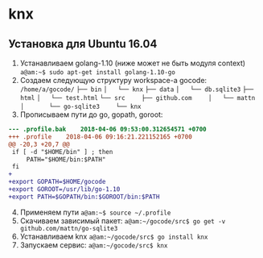 # knx

## Установка для Ubuntu 16.04 
1. Устанавливаем golang-1.10 (ниже может не быть модуля context)
`a@am:~$ sudo apt-get install golang-1.10-go`
2. Создаем следующую структуру workspace-а gocode:
`/home/a/gocode/`
`├── bin`
`│   └── knx`
`├── data`
`│   └── db.sqlite3`
`├── html`
`│   └── test.html`
`└── src`
`    ├── github.com`
`    │   └── mattn`
`    │       └── go-sqlite3`
`    └── knx`
3. Прописываем пути до go, gopath, goroot:
``` diff
--- .profile.bak	2018-04-06 09:53:00.312654571 +0700
+++ .profile	2018-04-06 09:16:21.221152165 +0700
@@ -20,3 +20,7 @@
 if [ -d "$HOME/bin" ] ; then
     PATH="$HOME/bin:$PATH"
 fi
+
+export GOPATH=$HOME/gocode
+export GOROOT=/usr/lib/go-1.10
+export PATH=$GOPATH/bin:$GOROOT/bin:$PATH
```
4. Применяем пути
`a@am:~$ source ~/.profile`
5. Скачиваем зависимый пакет:
`a@am:~/gocode/src$ go get -v github.com/mattn/go-sqlite3`
6. Устанавливаем knx
`a@am:~/gocode/src$ go install knx`
7. Запускаем сервис:
`a@am:~/gocode/src$ knx`
